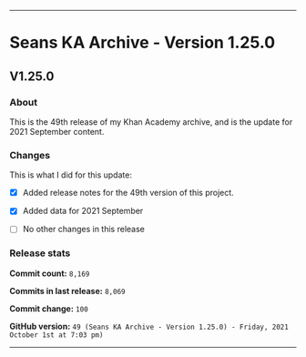 ***

# Seans KA Archive - Version 1.25.0

## V1.25.0

### About

This is the 49th release of my Khan Academy archive, and is the update for 2021 September content. <!-- This is a follow-up to the first September 2021 monthly release. !-->

### Changes

This is what I did for this update:

<!-- - [x] Deleted all `IGNORE.md` files for September 2021 (deleted `93` `IGNORE.md` files) !-->

<!-- - [x] Added data for August 2021 !-->

- [x] Added release notes for the 49th version of this project.

- [x] Added data for 2021 September

- [ ] No other changes in this release

### Release stats

**Commit count:** `8,169`

**Commits in last release:** `8,069`

**Commit change:** `100`

**GitHub version:** `49 (Seans KA Archive - Version 1.25.0) - Friday, 2021 October 1st at 7:03 pm)`

***
